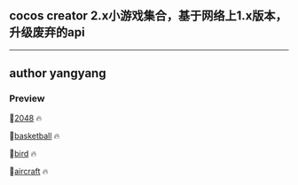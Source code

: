 ## cocos creator 2.x小游戏集合，基于网络上1.x版本，升级废弃的api
---
## author yangyang
### Preview
:link:[2048](https://mllions-c.github.io/cocos_game2.x/2048) :fire:

:link:[basketball](https://mllions-c.github.io/cocos_game2.x/basketball) :fire:

:link:[bird](https://mllions-c.github.io/cocos_game2.x/flappybird) :fire:

:link:[aircraft](https://mllions-c.github.io/cocos_game2.x/aircraft) :fire:
